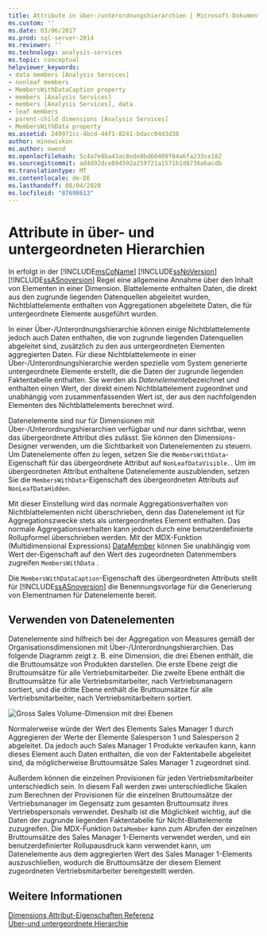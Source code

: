 ```yaml
---
title: Attribute in über-/unterordnungshierarchien | Microsoft-Dokumentation
ms.custom: ''
ms.date: 03/06/2017
ms.prod: sql-server-2014
ms.reviewer: ''
ms.technology: analysis-services
ms.topic: conceptual
helpviewer_keywords:
- data members [Analysis Services]
- nonleaf members
- MembersWithDataCaption property
- members [Analysis Services]
- members [Analysis Services], data
- leaf members
- parent-child dimensions [Analysis Services]
- MembersWithData property
ms.assetid: 249971cc-4bcd-44f1-8241-bdacc04d3d38
author: minewiskan
ms.author: owend
ms.openlocfilehash: 5c4a7e8ba43ac8ede0bd60409f84a6fa233ce182
ms.sourcegitcommit: ad4d92dce894592a259721a1571b1d8736abacdb
ms.translationtype: MT
ms.contentlocale: de-DE
ms.lasthandoff: 08/04/2020
ms.locfileid: "87698613"
---
```

# <a name="attributes-in-parent-child-hierarchies"></a>Attribute in über- und untergeordneten Hierarchien
  In erfolgt in der [!INCLUDE[msCoName](../../includes/msconame-md.md)] [!INCLUDE[ssNoVersion](../../includes/ssnoversion-md.md)] [!INCLUDE[ssASnoversion](../../../includes/ssasnoversion-md.md)] Regel eine allgemeine Annahme über den Inhalt von Elementen in einer Dimension. Blattelemente enthalten Daten, die direkt aus den zugrunde liegenden Datenquellen abgeleitet wurden, Nichtblattelemente enthalten von Aggregationen abgeleitete Daten, die für untergeordnete Elemente ausgeführt wurden.  
  
 In einer Über-/Unterordnungshierarchie können einige Nichtblattelemente jedoch auch Daten enthalten, die von zugrunde liegenden Datenquellen abgeleitet sind, zusätzlich zu den aus untergeordneten Elementen aggregierten Daten. Für diese Nichtblattelemente in einer Über-/Unterordnungshierarchie werden spezielle vom System generierte untergeordnete Elemente erstellt, die die Daten der zugrunde liegenden Faktentabelle enthalten. Sie werden als *Datenelemente*bezeichnet und enthalten einen Wert, der direkt einem Nichtblattelement zugeordnet und unabhängig vom zusammenfassenden Wert ist, der aus den nachfolgenden Elementen des Nichtblattelements berechnet wird.  
  
 Datenelemente sind nur für Dimensionen mit Über-/Unterordnungshierarchien verfügbar und nur dann sichtbar, wenn das übergeordnete Attribut dies zulässt. Sie können den Dimensions-Designer verwenden, um die Sichtbarkeit von Datenelementen zu steuern. Um Datenelemente offen zu legen, setzen Sie die `MembersWithData`-Eigenschaft für das übergeordnete Attribut auf `NonLeafDataVisible.`. Um im übergeordneten Attribut enthaltene Datenelemente auszublenden, setzen Sie die `MembersWithData`-Eigenschaft des übergeordneten Attributs auf `NonLeafDataHidden`.  
  
 Mit dieser Einstellung wird das normale Aggregationsverhalten von Nichtblattelementen nicht überschrieben, denn das Datenelement ist für Aggregationszwecke stets als untergeordnetes Element enthalten. Das normale Aggregationsverhalten kann jedoch durch eine benutzerdefinierte Rollupformel überschrieben werden. Mit der MDX-Funktion (Multidimensional Expressions) [DataMember](/sql/mdx/datamember-mdx) können Sie unabhängig vom Wert der-Eigenschaft auf den Wert des zugeordneten Datenmembers zugreifen `MembersWithData` .  
  
 Die `MembersWithDataCaption`-Eigenschaft des übergeordneten Attributs stellt für [!INCLUDE[ssASnoversion](../../../includes/ssasnoversion-md.md)] die Benennungsvorlage für die Generierung von Elementnamen für Datenelemente bereit.  
  
## <a name="using-data-members"></a>Verwenden von Datenelementen  
 Datenelemente sind hilfreich bei der Aggregation von Measures gemäß der Organisationsdimensionen mit Über-/Unterordnungshierarchien. Das folgende Diagramm zeigt z. B. eine Dimension, die drei Ebenen enthält, die die Bruttoumsätze von Produkten darstellen. Die erste Ebene zeigt die Bruttoumsätze für alle Vertriebsmitarbeiter. Die zweite Ebene enthält die Bruttoumsätze für alle Vertriebsmitarbeiter, nach Vertriebsmanagern sortiert, und die dritte Ebene enthält die Bruttoumsätze für alle Vertriebsmitarbeiter, nach Vertriebsmitarbeitern sortiert.  
  
 ![Gross Sales Volume-Dimension mit drei Ebenen](../media/agdatamember1.gif "Gross Sales Volume-Dimension mit drei Ebenen")  
  
 Normalerweise würde der Wert des Elements Sales Manager 1 durch Aggregieren der Werte der Elemente Salesperson 1 und Salesperson 2 abgeleitet. Da jedoch auch Sales Manager 1 Produkte verkaufen kann, kann dieses Element auch Daten enthalten, die von der Faktentabelle abgeleitet sind, da möglicherweise Bruttoumsätze Sales Manager 1 zugeordnet sind.  
  
 Außerdem können die einzelnen Provisionen für jeden Vertriebsmitarbeiter unterschiedlich sein. In diesem Fall werden zwei unterschiedliche Skalen zum Berechnen der Provisionen für die einzelnen Bruttoumsätze der Vertriebsmanager im Gegensatz zum gesamten Bruttoumsatz ihres Vertriebspersonals verwendet. Deshalb ist die Möglichkeit wichtig, auf die Daten der zugrunde liegenden Faktentabelle für Nicht-Blattelemente zuzugreifen. Die MDX-Funktion `DataMember` kann zum Abrufen der einzelnen Bruttoumsätze des Sales Manager 1-Elements verwendet werden, und ein benutzerdefinierter Rollupausdruck kann verwendet kann, um Datenelemente aus dem aggregierten Wert des Sales Manager 1-Elements auszuschließen, wodurch die Bruttoumsätze der diesem Element zugeordneten Vertriebsmitarbeiter bereitgestellt werden.  
  
## <a name="see-also"></a>Weitere Informationen  
 [Dimensions Attribut-Eigenschaften Referenz](dimension-attribute-properties-reference.md)   
 [Über-und untergeordnete Hierarchie](parent-child-dimension.md)  
  
  
